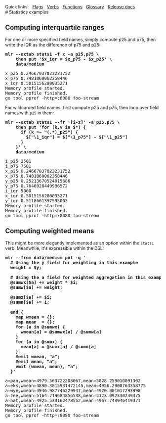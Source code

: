 <!---  PLEASE DO NOT EDIT DIRECTLY. EDIT THE .md.in FILE PLEASE. --->
<div>
<span class="quicklinks">
Quick links:
&nbsp;
<a class="quicklink" href="../reference-main-flag-list/index.html">Flags</a>
&nbsp;
<a class="quicklink" href="../reference-verbs/index.html">Verbs</a>
&nbsp;
<a class="quicklink" href="../reference-dsl-builtin-functions/index.html">Functions</a>
&nbsp;
<a class="quicklink" href="../glossary/index.html">Glossary</a>
&nbsp;
<a class="quicklink" href="../release-docs/index.html">Release docs</a>
</span>
</div>
# Statistics examples

## Computing interquartile ranges

For one or more specified field names, simply compute p25 and p75, then write the IQR as the difference of p75 and p25:

<pre class="pre-highlight-in-pair">
<b>mlr --oxtab stats1 -f x -a p25,p75 \</b>
<b>    then put '$x_iqr = $x_p75 - $x_p25' \</b>
<b>    data/medium </b>
</pre>
<pre class="pre-non-highlight-in-pair">
x_p25 0.24667037823231752
x_p75 0.7481860062358446
x_iqr 0.5015156280035271
Memory profile started.
Memory profile finished.
go tool pprof -http=:8080 foo-stream
</pre>

For wildcarded field names, first compute p25 and p75, then loop over field names with `p25` in them:

<pre class="pre-highlight-in-pair">
<b>mlr --oxtab stats1 --fr '[i-z]' -a p25,p75 \</b>
<b>    then put 'for (k,v in $*) {</b>
<b>      if (k =~ "(.*)_p25") {</b>
<b>        $["\1_iqr"] = $["\1_p75"] - $["\1_p25"]</b>
<b>      }</b>
<b>    }' \</b>
<b>    data/medium </b>
</pre>
<pre class="pre-non-highlight-in-pair">
i_p25 2501
i_p75 7501
x_p25 0.24667037823231752
x_p75 0.7481860062358446
y_p25 0.25213670524015686
y_p75 0.7640028449996572
i_iqr 5000
x_iqr 0.5015156280035271
y_iqr 0.5118661397595003
Memory profile started.
Memory profile finished.
go tool pprof -http=:8080 foo-stream
</pre>

## Computing weighted means

This might be more elegantly implemented as an option within the `stats1` verb. Meanwhile, it's expressible within the DSL:

<pre class="pre-highlight-in-pair">
<b>mlr --from data/medium put -q '</b>
<b>  # Using the y field for weighting in this example</b>
<b>  weight = $y;</b>
<b></b>
<b>  # Using the a field for weighted aggregation in this example</b>
<b>  @sumwx[$a] += weight * $i;</b>
<b>  @sumw[$a] += weight;</b>
<b></b>
<b>  @sumx[$a] += $i;</b>
<b>  @sumn[$a] += 1;</b>
<b></b>
<b>  end {</b>
<b>    map wmean = {};</b>
<b>    map mean  = {};</b>
<b>    for (a in @sumwx) {</b>
<b>      wmean[a] = @sumwx[a] / @sumw[a]</b>
<b>    }</b>
<b>    for (a in @sumx) {</b>
<b>      mean[a] = @sumx[a] / @sumn[a]</b>
<b>    }</b>
<b>    #emit wmean, "a";</b>
<b>    #emit mean, "a";</b>
<b>    emit (wmean, mean), "a";</b>
<b>  }'</b>
</pre>
<pre class="pre-non-highlight-in-pair">
a=pan,wmean=4979.563722208067,mean=5028.259010091302
a=eks,wmean=4890.3815931472145,mean=4956.2900763358775
a=wye,wmean=4946.987746229947,mean=4920.001017293998
a=zee,wmean=5164.719684856538,mean=5123.092330239375
a=hat,wmean=4925.533162478552,mean=4967.743946419371
Memory profile started.
Memory profile finished.
go tool pprof -http=:8080 foo-stream
</pre>
